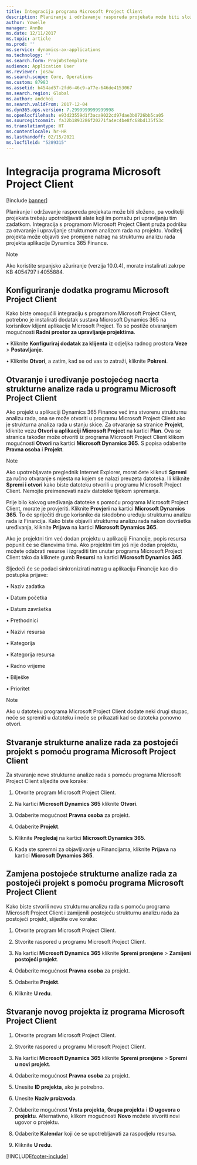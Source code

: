 ```yaml
---
title: Integracija programa Microsoft Project Client
description: Planiranje i održavanje rasporeda projekata može biti složeno, pa voditelji projekata trebaju upotrebljavati alate koji im pomažu pri upravljanju tim zadatkom. Integracija s programom Microsoft Project Client pruža podršku za otvaranje i upravljanje strukturnom analizom rada na projektu.
author: Yowelle
manager: AnnBe
ms.date: 12/11/2017
ms.topic: article
ms.prod: ''
ms.service: dynamics-ax-applications
ms.technology: ''
ms.search.form: ProjWbsTemplate
audience: Application User
ms.reviewer: josaw
ms.search.scope: Core, Operations
ms.custom: 87983
ms.assetid: b454ad57-2fd6-46c9-a77e-646de4153067
ms.search.region: Global
ms.author: andchoi
ms.search.validFrom: 2017-12-04
ms.dyn365.ops.version: 7.2999999999999998
ms.openlocfilehash: e93d23559d1f3aca9022cd97dae3b0726bb5ca05
ms.sourcegitcommit: fa32b1893286f20271fa4ec4be8fc68bd135f53c
ms.translationtype: HT
ms.contentlocale: hr-HR
ms.lasthandoff: 02/15/2021
ms.locfileid: "5289315"
---
```

# <a name="microsoft-project-client-integration"></a>Integracija programa Microsoft Project Client

[!include [banner](../includes/banner.md)]

Planiranje i održavanje rasporeda projekata može biti složeno, pa voditelji projekata trebaju upotrebljavati alate koji im pomažu pri upravljanju tim zadatkom. Integracija s programom Microsoft Project Client pruža podršku za otvaranje i upravljanje strukturnom analizom rada na projektu. Voditelj projekta može objaviti sve promjene natrag na strukturnu analizu rada projekta aplikacije Dynamics 365 Finance.

> [!NOTE]
> Ako koristite srpanjsko ažuriranje (verzija 10.0.4), morate instalirati zakrpe KB 4054797 i 4055884.

## <a name="configure-the-microsoft-project-client-add-in"></a>Konfiguriranje dodatka programu Microsoft Project Client
Kako biste omogućili integraciju s programom Microsoft Project Client, potrebno je instalirati dodatak sustava Microsoft Dynamics 365 na korisnikov klijent aplikacije Microsoft Project. To se postiže otvaranjem mogućnosti **Radni prostor za upravljanje projektima**.

•   Kliknite **Konfiguriraj dodatak za klijenta** iz odjeljka radnog prostora **Veze** > **Postavljanje**.

•   Kliknite **Otvori**, a zatim, kad se od vas to zatraži, kliknite **Pokreni**.

## <a name="open-and-edit-an-existing-draft-work-breakdown-structure-in-microsoft-project-client"></a>Otvaranje i uređivanje postojećeg nacrta strukturne analize rada u programu Microsoft Project Client
Ako projekt u aplikaciji Dynamics 365 Finance već ima stvorenu strukturnu analizu rada, ona se može otvoriti u programu Microsoft Project Client ako je strukturna analiza rada u stanju skice. Za otvaranje sa stranice **Projekt**, kliknite vezu **Otvori u aplikaciji Microsoft Project** na kartici **Plan**. Ova se stranica također može otvoriti iz programa Microsoft Project Client klikom mogućnosti **Otvori** na kartici **Microsoft Dynamics 365**. S popisa odaberite **Pravna osoba** i **Projekt**.

> [!NOTE]
> Ako upotrebljavate preglednik Internet Explorer, morat ćete kliknuti **Spremi** za ručno otvaranje s mjesta na kojem se nalazi preuzeta datoteka. Ili kliknite **Spremi i otvori** kako biste datoteku otvorili u programu Microsoft Project Client. Nemojte preimenovati naziv datoteke tijekom spremanja.

Prije bilo kakvog uređivanja datoteke s pomoću programa Microsoft Project Client, morate je provjeriti. Kliknite **Provjeri** na kartici **Microsoft Dynamics 365**. To će spriječiti druge korisnike da istodobno uređuju strukturnu analizu rada iz Financija. Kako biste objavili strukturnu analizu rada nakon dovršetka uređivanja, kliknite **Prijava** na kartici **Microsoft Dynamics 365**.

Ako je projektni tim već dodan projektu u aplikaciji Financije, popis resursa popunit će se članovima tima. Ako projektni tim još nije dodan projektu, možete odabrati resurse i izgraditi tim unutar programa Microsoft Project Client tako da kliknete gumb **Resursi** na kartici **Microsoft Dynamics 365**. 

Sljedeći će se podaci sinkronizirati natrag u aplikaciju Financije kao dio postupka prijave:

•   Naziv zadatka

•   Datum početka

•   Datum završetka

•   Prethodnici

•   Nazivi resursa

•   Kategorija

•   Kategorija resursa

•   Radno vrijeme

•   Bilješke

•   Prioritet

> [!NOTE]
> Ako u datoteku programa Microsoft Project Client dodate neki drugi stupac, neće se spremiti u datoteku i neće se prikazati kad se datoteka ponovno otvori.

## <a name="create-the-work-breakdown-structure-for-an-existing-project-using-microsoft-project-client"></a>Stvaranje strukturne analize rada za postojeći projekt s pomoću programa Microsoft Project Client
Za stvaranje nove strukturne analize rada s pomoću programa Microsoft Project Client slijedite ove korake:


1.  Otvorite program Microsoft Project Client.

2.  Na kartici **Microsoft Dynamics 365** kliknite **Otvori**.

3.  Odaberite mogućnost **Pravna osoba** za projekt.

4.  Odaberite **Projekt**.

5.  Kliknite **Pregledaj** na kartici **Microsoft Dynamics 365**.

6.  Kada ste spremni za objavljivanje u Financijama, kliknite **Prijava** na kartici **Microsoft Dynamics 365**.

## <a name="replace-the-existing-work-breakdown-structure-for-an-existing-project-using-microsoft-project-client"></a>Zamjena postojeće strukturne analize rada za postojeći projekt s pomoću programa Microsoft Project Client
Kako biste stvorili novu strukturnu analizu rada s pomoću programa Microsoft Project Client i zamijenili postojeću strukturnu analizu rada za postojeći projekt, slijedite ove korake:

1.  Otvorite program Microsoft Project Client.

2.  Stvorite raspored u programu Microsoft Project Client.

3.  Na kartici **Microsoft Dynamics 365** kliknite **Spremi promjene** > **Zamijeni postojeći projekt**.

4.  Odaberite mogućnost **Pravna osoba** za projekt.

5.  Odaberite **Projekt**.

6.  Kliknite **U redu**.

## <a name="create-a-new-project-from-within-microsoft-project-client"></a>Stvaranje novog projekta iz programa Microsoft Project Client


1.  Otvorite program Microsoft Project Client.

2.  Stvorite raspored u programu Microsoft Project Client.

3.  Na kartici **Microsoft Dynamics 365** kliknite **Spremi promjene** > **Spremi u novi projekt**.

4.  Odaberite mogućnost **Pravna osoba** za projekt.

5.  Unesite **ID projekta**, ako je potrebno.

6.  Unesite **Naziv proizvoda**.

7.  Odaberite mogućnost **Vrsta projekta**, **Grupa projekta** i **ID ugovora o projektu**. Alternativno, klikom mogućnosti **Novo** možete stvoriti novi ugovor o projektu.

8.  Odaberite **Kalendar** koji će se upotrebljavati za raspodjelu resursa.

11. Kliknite **U redu**.


[!INCLUDE[footer-include](../includes/footer-banner.md)]